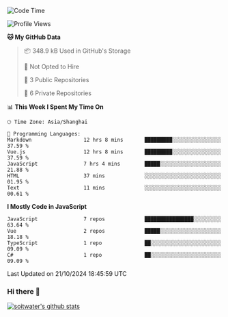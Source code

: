 <!--START_SECTION:waka-->
![Code Time](http://img.shields.io/badge/Code%20Time-4%2C134%20hrs%2030%20mins-blue)

![Profile Views](http://img.shields.io/badge/Profile%20Views-0-blue)

**🐱 My GitHub Data** 

> 📦 348.9 kB Used in GitHub's Storage 
 > 
> 🚫 Not Opted to Hire
 > 
> 📜 3 Public Repositories 
 > 
> 🔑 6 Private Repositories 
 > 
📊 **This Week I Spent My Time On** 

```text
🕑︎ Time Zone: Asia/Shanghai

💬 Programming Languages: 
Markdown                 12 hrs 8 mins       █████████░░░░░░░░░░░░░░░░   37.59 % 
Vue.js                   12 hrs 8 mins       █████████░░░░░░░░░░░░░░░░   37.59 % 
JavaScript               7 hrs 4 mins        █████░░░░░░░░░░░░░░░░░░░░   21.88 % 
HTML                     37 mins             ░░░░░░░░░░░░░░░░░░░░░░░░░   01.95 % 
Text                     11 mins             ░░░░░░░░░░░░░░░░░░░░░░░░░   00.61 % 
```

**I Mostly Code in JavaScript** 

```text
JavaScript               7 repos             ████████████████░░░░░░░░░   63.64 % 
Vue                      2 repos             █████░░░░░░░░░░░░░░░░░░░░   18.18 % 
TypeScript               1 repo              ██░░░░░░░░░░░░░░░░░░░░░░░   09.09 % 
C#                       1 repo              ██░░░░░░░░░░░░░░░░░░░░░░░   09.09 % 
```




 Last Updated on 21/10/2024 18:45:59 UTC
<!--END_SECTION:waka-->

### Hi there 👋
[![soitwater's github stats](https://github-readme-stats.vercel.app/api?username=soitwater)](https://github.com/soitwater/github-readme-stats)
